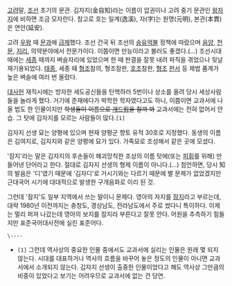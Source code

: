 [고려](%EA%B3%A0%EB%A0%A4.md)말, [조선](%EC%A1%B0%EC%84%A0.md) 초기의 문관.
김자지(金自知)라는 이름이 압권이나 고려 중기 문관인 [왕자지](%EC%99%95%EC%9E%90%EC%A7%80.md)에 비하면 조금
모자란다. 참고로 호는 일계(逸溪), 자(字)는 원명(元明), 본관(本貫)은 연안(延安).

고려 [우왕](%EC%9A%B0%EC%99%95.md) 때 [문과](%EB%AC%B8%EA%B3%BC.md)에
[급제](%EA%B8%89%EC%A0%9C.md)했다. 조선 건국 뒤 조선의
[숭유억불](%EC%88%AD%EC%9C%A0%EC%96%B5%EB%B6%88.md) 정책에 따랐으며
[음양](%EC%9D%8C%EC%96%91.md), [천문](%EC%B2%9C%EB%AC%B8.md),
[지리](%EC%A7%80%EB%A6%AC.md), 의약분야에서 전문가이다. 이쯤이면 만능이라고 불러도 좋겠다.(…) 조선시대 때에는
[세종](%EC%84%B8%EC%A2%85.md) 때까지 벼슬자리에 있었으며 한 때 판결을 잘못 내려 파직을 겪었으나 뒷날
재기용되었다. [태종](%ED%83%9C%EC%A2%85.md), 세종 때 [형조](%ED%98%95%EC%A1%B0.md)참의,
형조참판, [호조](%ED%98%B8%EC%A1%B0.md)참판, [형조](%ED%98%95%EC%A1%B0.md)
[판서](%ED%8C%90%EC%84%9C.md) 등 제법 품계가 높은 벼슬에 여러 번 올랐다.

[대사헌](%EB%8C%80%EC%82%AC%ED%97%8C.md) 재직시에는 방자한 세도공신들을 탄핵하러 5번이나 상소를 올려 당시
세상사람들을 놀라게 했다. 거기에 준재에다가 박학한 학자였다고도 하니, 이쯤이면 교과서에 나올 법도 한 인물이지만 <del>학생들이 이름으로
[개드립](%EA%B0%9C%EB%93%9C%EB%A6%BD.md)을 칠까 봐</del> 교과서에는 전혀 없어서 안습. 그 탓에
김자지를 모르는 사람들이 많다.`[1]`

김자지 선생 묘는 양평에 있으며 현재 양평군 향토 유적 30호로 지정했다. 동생의 이름은 김여지로, 김자지와 같은 양평에 묘가 있다.
가족묘로 조성해서 같은 곳에 모셨다.

'잠지'라는 말은 김자지의 후손들이 해괴망칙한 조상의 이름 탓에(또는 [피휘](%ED%94%BC%ED%9C%98.md)를 위해)
만들어낸 단어라고 한다. 절대로 김자지 선생의 형제 이름이 아니다.(…) 첨언하면, 당시 知의 발음은 '디'였기 때문에 '김자디'로
거시기와는 다르기 때문에 별 문제가 없었겠지만 근대국어 시기에 대대적으로 발생한 구개음화로 이리 된 것.

그런데 '잠지'도 일부 지역에서 쓰는 말이니 문제다. 영아의 자지를 [잠지](%EC%9E%A0%EC%A7%80.md)라고 부르는데,
대략 1980년 이전까지는 충청도, 경상남도, 전라남도에서 주로 썼다니 특이하다. 이제는 멀리 퍼져 나갔는데 영아의 보지를 잠지라 부른다고
잘못 안다. 어원을 추측하기 힘들지만 표준국어대사전에 실린 표준어다.

`\----`

  * `[1]` 그런데 역사상의 중요한 인물 중에서도 교과서에 실리는 인물은 원래 몇 되지 않는다. 시대를 대표하거나 역사의 흐름을 바꾸어 놓은 정도의 인물이 아니면 교과서에서 소개되지 않는다. 김자지 선생이 출중한 인물이었다고 해도 역사상 그만큼의 비중이 있었다고 보기는 어려우므로 교과서에 없는 건 당연.

